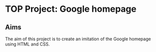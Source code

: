 # TOP Project: Google homepage

## Aims

The aim of this project is to create an imitation of the Google homepage using HTML and CSS.